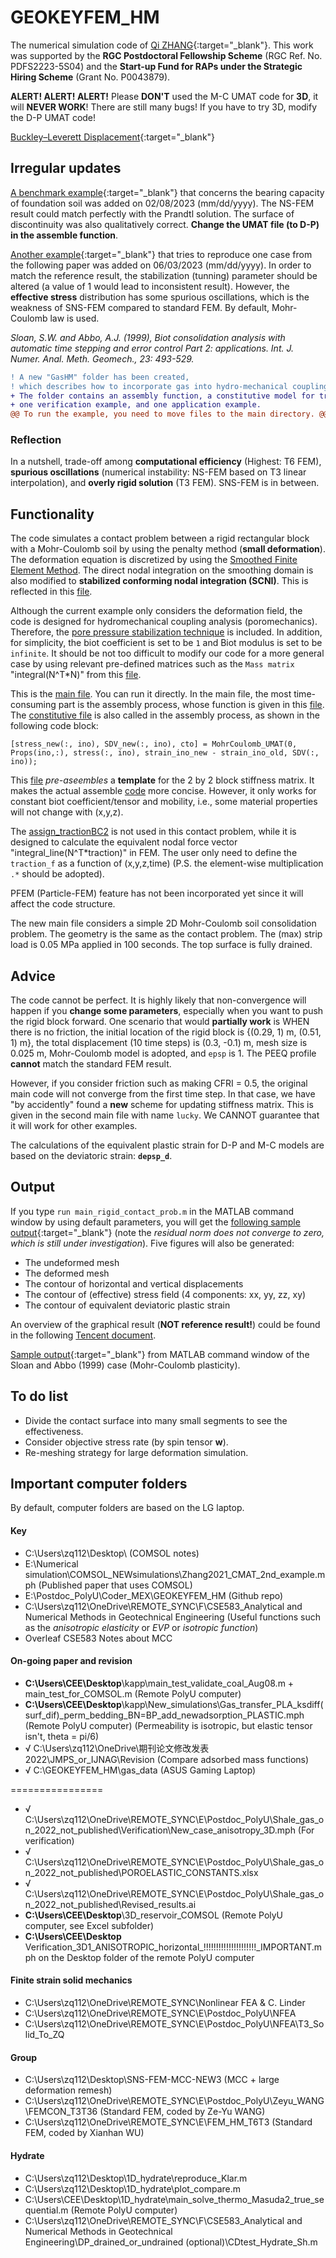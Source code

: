 # GEOKEYFEM_HM
The numerical simulation code of [Qi ZHANG](https://qizhang94.github.io/){:target="_blank"}. This work was supported by the **RGC Postdoctoral Fellowship Scheme** (RGC Ref. No. PDFS2223-5S04) and the **Start-up Fund for RAPs under the Strategic Hiring Scheme** (Grant No. P0043879).

**ALERT! ALERT! ALERT!** Please **DON'T** used the M-C UMAT code for **3D**, it will **NEVER WORK**! There are still many bugs! If you have to try 3D, modify the D-P UMAT code!

[Buckley–Leverett Displacement](https://gitee.com/qzhang94/fem-for-buckley-leverett-displacement.git){:target="_blank"}

## Irregular updates
[A benchmark example](https://github.com/qizhang94/GEOKEYFEM_HM/blob/main/main_2d_prandtl.m){:target="_blank"} that concerns the bearing capacity of foundation soil was added on 02/08/2023 (mm/dd/yyyy). The NS-FEM result could match perfectly with the Prandtl solution. The surface of discontinuity was also qualitatively correct. **Change the UMAT file (to D-P) in the assemble function**.

[Another example](https://github.com/qizhang94/GEOKEYFEM_HM/blob/main/main_2d_Sloan_case.m){:target="_blank"} that tries to reproduce one case from the following paper was added on 06/03/2023 (mm/dd/yyyy). In order to match the reference result, the stabilization (tunning) parameter should be altered (a value of 1 would lead to inconsistent result). However, the **effective stress** distribution has some spurious oscillations, which is the weakness of SNS-FEM compared to standard FEM. By default, Mohr-Coulomb law is used.

*Sloan, S.W. and Abbo, A.J. (1999), Biot consolidation analysis with automatic time stepping and error control Part 2: applications. Int. J. Numer. Anal. Meth. Geomech., 23: 493-529.*

```diff
! A new "GasHM" folder has been created,
! which describes how to incorporate gas into hydro-mechanical coupling FEM.
+ The folder contains an assembly function, a constitutive model for transversely isotropic geomaterial,
+ one verification example, and one application example.
@@ To run the example, you need to move files to the main directory. @@
```

### Reflection
In a nutshell, trade-off among **computational efficiency** (Highest: T6 FEM), **spurious oscillations** (numerical instability: NS-FEM based on T3 linear interpolation), and **overly rigid solution** (T3 FEM). SNS-FEM is in between.

## Functionality
The code simulates a contact problem between a rigid rectangular block with a Mohr-Coulomb soil by using the penalty method (**small deformation**). The deformation equation is discretized by using the [Smoothed Finite Element Method](https://www.taylorfrancis.com/books/mono/10.1201/EBK1439820278/smoothed-finite-element-methods-liu-nguyen-trung). The direct nodal integration on the smoothing domain is also modified to **stabilized conforming nodal integration (SCNI)**. This is reflected in this [file](https://github.com/qizhang94/GEOKEYFEM_HM/blob/main/assemble_stab.m).


Although the current example only considers the deformation field, the code is designed for hydromechanical coupling analysis (poromechanics). Therefore, the [pore pressure stabilization technique](https://doi.org/10.1016/j.cma.2008.05.015) is included. In addition, for simplicity, the biot coefficient is set to be `1` and Biot modulus is set to be `infinite`. It should be not too difficult to modify our code for a more general case by using relevant pre-defined matrices such as the `Mass matrix` "integral(N^T\*N)" from this [file](https://github.com/qizhang94/GEOKEYFEM_HM/blob/main/pre_assemble_MassN.m).


This is the [main file](https://github.com/qizhang94/GEOKEYFEM_HM/blob/main/main_rigid_contact_prob.m). You can run it directly. In the main file, the most time-consuming part is the assembly process, whose function is given in this [file](https://github.com/qizhang94/GEOKEYFEM_HM/blob/main/assemble_system.m). The [constitutive file](./MohrCoulomb_UMAT.m) is also called in the assembly process, as shown in the following code block:
```
[stress_new(:, ino), SDV_new(:, ino), cto] = MohrCoulomb_UMAT(0, Props(ino,:), stress(:, ino), strain_ino_new - strain_ino_old, SDV(:, ino));
```

This [file](https://github.com/qizhang94/GEOKEYFEM_HM/blob/main/pre_assemble_BigK.m) *pre-aseembles* a **template** for the 2 by 2 block stiffness matrix. It makes the actual assemble [code](https://github.com/qizhang94/GEOKEYFEM_HM/blob/main/assemble_system.m) more concise. However, it only works for constant biot coefficient/tensor and mobility, i.e., some material properties will not change with (x,y,z).


The [assign_tractionBC2](https://github.com/qizhang94/GEOKEYFEM_HM/blob/main/assign_tractionBC2.m) is not used in this contact problem, while it is designed to calculate the equivalent nodal force vector "integral_line(N^T\*traction)" in FEM. The user only need to define the `traction_f` as a function of (x,y,z,time) (P.S. the element-wise multiplication `.*` should be adopted).

PFEM (Particle-FEM) feature has not been incorporated yet since it will affect the code structure.

The new main file considers a simple 2D Mohr-Coulomb soil consolidation problem. The geometry is the same as the contact problem. The (max) strip load is 0.05 MPa applied in 100 seconds. The top surface is fully drained.


## Advice

The code cannot be perfect. It is highly likely that non-convergence will happen if you **change some parameters**, especially when you want to push the rigid block forward. One scenario that would **partially work** is WHEN there is no friction, the initial location of the rigid block is {(0.29, 1) m, (0.51, 1) m}, the total displacement (10 time steps) is (0.3, -0.1) m, mesh size is 0.025 m, Mohr-Coulomb model is adopted, and `epsp` is 1. The PEEQ profile **cannot** match the standard FEM result.


However, if you consider friction such as making CFRI = 0.5, the original main code will not converge from the first time step. In that case, we have "by accidently" found a **new** scheme for updating stiffness matrix. This is given in the second main file with name `lucky`. We CANNOT guarantee that it will work for other examples.


The calculations of the equivalent plastic strain for D-P and M-C models are based on the deviatoric strain: **`depsp_d`**.


## Output
If you type `run main_rigid_contact_prob.m` in the MATLAB command window by using default parameters, you will get the [following sample output](./images/sample_out1_SNSFEM.txt){:target="_blank"} (note the *residual norm does not converge to zero, which is still under investigation*). Five figures will also be generated:
- The undeformed mesh
- The deformed mesh
- The contour of horizontal and vertical displacements
- The contour of (effective) stress field (4 components: xx, yy, zz, xy)
- The contour of equivalent deviatoric plastic strain

An overview of the graphical result (**NOT reference result!**) could be found in the following [Tencent document](https://docs.qq.com/doc/DZUlGcndWaVBud0NP).


[Sample output](./images/sample_out2_SNSFEM.txt){:target="_blank"} from MATLAB command window of the Sloan and Abbo (1999) case (Mohr-Coulomb plasticity).


## To do list
- Divide the contact surface into many small segments to see the effectiveness.
- Consider objective stress rate (by spin tensor **w**).
- Re-meshing strategy for large deformation simulation.

## Important computer folders
By default, computer folders are based on the LG laptop.

#### Key
- C:\Users\zq112\Desktop\ (COMSOL notes)
- E:\Numerical simulation\COMSOL_NEWsimulations\Zhang2021_CMAT_2nd_example.mph (Published paper that uses COMSOL)
- E:\Postdoc_PolyU\Coder_MEX\GEOKEYFEM_HM (Github repo)
- C:\Users\zq112\OneDrive\REMOTE_SYNC\F\CSE583_Analytical and Numerical Methods in Geotechnical Engineering (Useful functions such as the *anisotropic elasticity* or *EVP* or *isotropic function*)
- Overleaf CSE583 Notes about MCC

#### On-going paper and revision
- **C:\Users\CEE\Desktop**\kapp\main_test_validate_coal_Aug08.m + main_test_for_COMSOL.m (Remote PolyU computer)
- **C:\Users\CEE\Desktop**\kapp\New_simulations\Gas_transfer_PLA_ksdiff(surf_dif)_perm_bedding_BN=BP_add_newadsorption_PLASTIC.mph (Remote PolyU computer) (Permeability is isotropic, but elastic tensor isn't, theta = pi/6)
- √ C:\Users\zq112\OneDrive\期刊论文修改发表2022\JMPS_or_IJNAG\Revision (Compare adsorbed mass functions)
- √ C:\GEOKEYFEM_HM\gas_data (ASUS Gaming Laptop)


================

- √ C:\Users\zq112\OneDrive\REMOTE_SYNC\E\Postdoc_PolyU\Shale_gas_on_2022_not_published\Verification\New_case_anisotropy_3D.mph (For verification)
- √ C:\Users\zq112\OneDrive\REMOTE_SYNC\E\Postdoc_PolyU\Shale_gas_on_2022_not_published\POROELASTIC_CONSTANTS.xlsx
- √ C:\Users\zq112\OneDrive\REMOTE_SYNC\E\Postdoc_PolyU\Shale_gas_on_2022_not_published\Revised_results.ai
- **C:\Users\CEE\Desktop**\3D_reservoir_COMSOL (Remote PolyU computer, see Excel subfolder)
- **C:\Users\CEE\Desktop** Verification_3D1_ANISOTROPIC_horizontal_!!!!!!!!!!!!!!!!!!!!!_IMPORTANT.mph on the Desktop folder of the remote PolyU computer

#### Finite strain solid mechanics
- C:\Users\zq112\OneDrive\REMOTE_SYNC\Nonlinear FEA & C. Linder
- C:\Users\zq112\OneDrive\REMOTE_SYNC\E\Postdoc_PolyU\NFEA
- C:\Users\zq112\OneDrive\REMOTE_SYNC\E\Postdoc_PolyU\NFEA\T3_Solid_To_ZQ

#### Group
- C:\Users\zq112\Desktop\SNS-FEM-MCC-NEW3 (MCC + large deformation remesh)
- C:\Users\zq112\OneDrive\REMOTE_SYNC\E\Postdoc_PolyU\Zeyu_WANG\FEMCON_T3T36 (Standard FEM, coded by Ze-Yu WANG)
- C:\Users\zq112\OneDrive\REMOTE_SYNC\E\FEM_HM_T6T3 (Standard FEM, coded by Xianhan WU)

#### Hydrate
- C:\Users\zq112\Desktop\1D_hydrate\reproduce_Klar.m
- C:\Users\zq112\Desktop\1D_hydrate\plot_compare.m
- C:\Users\CEE\Desktop\1D_hydrate\main_solve_thermo_Masuda2_true_sequential.m (Remote PolyU computer)
- C:\Users\zq112\OneDrive\REMOTE_SYNC\F\CSE583_Analytical and Numerical Methods in Geotechnical Engineering\DP_drained_or_undrained (optional)\CDtest_Hydrate_Sh.m

